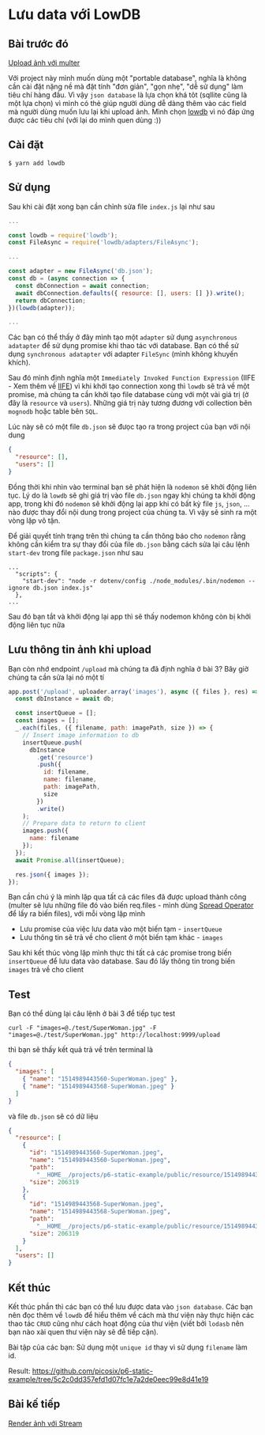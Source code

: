 # Lưu data với LowDB

## Bài trước đó

[Upload ảnh với multer](./3-upload-image-with-multer.md)

Với project này mình muốn dùng một "portable database", nghĩa là không cần cài đặt nặng nề mà đặt tính "đơn giản", "gọn nhẹ", "dễ sử dụng" làm tiêu chí hàng đầu. Vì vậy `json database` là lựa chọn khá tôt (sqllite cũng là một lựa chọn) vì mình có thẻ giúp người dùng dễ dàng thêm vào các field mà người dùng muốn lưu lại khi upload ảnh. Mình chọn [lowdb](https://github.com/typicode/lowdb) vì nó đáp ứng được các tiêu chí (với lại do mình quen dùng :))

## Cài đặt

```shell
$ yarn add lowdb
```

## Sử dụng

Sau khi cài đặt xong bạn cần chỉnh sửa file `index.js` lại như sau

```javascript
...

const lowdb = require('lowdb');
const FileAsync = require('lowdb/adapters/FileAsync');

...

const adapter = new FileAsync('db.json');
const db = (async connection => {
  const dbConnection = await connection;
  await dbConnection.defaults({ resource: [], users: [] }).write();
  return dbConnection;
})(lowdb(adapter));

...
```

Các bạn có thể thấy ở đây mình tạo một `adapter` sử dụng `asynchronous adatapter` để sử dụng promise khi thao tác với database. Bạn có thể sử dụng `synchronous adatapter` với adapter `FileSync` (mình không khuyến khích).

Sau đó mình định nghĩa một `Immediately Invoked Function Expression` (IIFE - Xem thêm về [IIFE](https://developer.mozilla.org/vi/docs/Glossary/IIFE)) vì khi khởi tạo connection xong thì `lowdb` sẽ trả về một promise, mà chúng ta cần khởi tạo file database cùng với một vài giá trị (ở đây là `resource` và `users`). Những giá trị này tương đương với collection bên `mognodb` hoặc table bên `SQL`.

Lúc này sẽ có một file `db.json` sẽ đưọc tạo ra trong project của bạn với nội dung

```json
{
  "resource": [],
  "users": []
}
```

Đồng thời khi nhìn vào terminal bạn sẽ phát hiện là `nodemon` sẽ khởi động liên tục. Lý do là `lowdb` sẽ ghi giá trị vào file `db.json` ngay khi chúng ta khởi động app, trong khi đó `nodemon` sẽ khởi động lại app khi có bất kỳ file `js`, `json`, ... nào được thay đổi nội dung trong project của chúng ta. Vì vậy sẽ sinh ra một vòng lặp vô tận.

Để giải quyết tính trạng trên thì chúng ta cần thông báo cho `nodemon` rằng không cần kiểm tra sự thay đổi của file `db.json` bằng cách sửa lại câu lệnh `start-dev` trong file `package.json` như sau

```
...
  "scripts": {
    "start-dev": "node -r dotenv/config ./node_modules/.bin/nodemon --ignore db.json index.js"
  },
...
```

Sau đó bạn tắt và khởi động lại app thì sẽ thấy nodemon không còn bị khởi động liên tục nữa

## Lưu thông tin ảnh khi upload

Bạn còn nhớ endpoint `/upload` mà chúng ta đã định nghĩa ở bài 3? Bây giờ chúng ta cần sửa lại nó một tí

```javascript
app.post('/upload', uploader.array('images'), async ({ files }, res) => {
  const dbInstance = await db;

  const insertQueue = [];
  const images = [];
  _.each(files, ({ filename, path: imagePath, size }) => {
    // Insert image information to db
    insertQueue.push(
      dbInstance
        .get('resource')
        .push({
          id: filename,
          name: filename,
          path: imagePath,
          size
        })
        .write()
    );
    // Prepare data to return to client
    images.push({
      name: filename
    });
  });
  await Promise.all(insertQueue);

  res.json({ images });
});
```

Bạn cần chú ý là mình lặp qua tất cả các files đã được upload thành công (multer sẽ lưu những file đó vào biến req.files - mình dùng [Spread Operator](https://developer.mozilla.org/en-US/docs/Web/JavaScript/Reference/Operators/Spread_operator) để lấy ra biến files), với mỗi vòng lặp mình

* Lưu promise của việc lưu data vào một biến tạm - `insertQueue`
* Lưu thông tin sẽ trả về cho client ở một biến tạm khác - `images`

Sau khi kết thúc vòng lặp mình thực thi tất cả các promise trong biến `insertQueue` để lưu data vào database. Sau đó lấy thông tin trong biến `images` trả về cho client

## Test

Bạn có thể dùng lại câu lệnh ở bài 3 để tiếp tục test

```shell
curl -F "images=@./test/SuperWoman.jpg" -F "images=@./test/SuperWoman.jpg" http://localhost:9999/upload
```

thì bạn sẽ thấy kết quả trả về trên terminal là

```json
{
  "images": [
    { "name": "1514989443560-SuperWoman.jpeg" },
    { "name": "1514989443568-SuperWoman.jpeg" }
  ]
}
```

và file `db.json` sẽ có dữ liệu

```json
{
  "resource": [
    {
      "id": "1514989443560-SuperWoman.jpeg",
      "name": "1514989443560-SuperWoman.jpeg",
      "path":
        "__HOME__/projects/p6-static-example/public/resource/1514989443560-SuperWoman.jpeg",
      "size": 206319
    },
    {
      "id": "1514989443568-SuperWoman.jpeg",
      "name": "1514989443568-SuperWoman.jpeg",
      "path":
        "__HOME__/projects/p6-static-example/public/resource/1514989443568-SuperWoman.jpeg",
      "size": 206319
    }
  ],
  "users": []
}
```

## Kết thúc

Kết thúc phần thì các bạn có thể lưu được data vào `json database`. Các bạn nên đọc thêm về `lowdb` để hiểu thêm về cách mà thư viện này thực hiện các thao tác `CRUD` cũng như cách hoạt động của thư viện (viết bởi `lodasb` nên bạn nào xài quen thư viện này sẽ đễ tiếp cận).

Bài tập của các bạn: Sử dụng một `unique id` thay vì sử dụng `filename` làm id.

Result: https://github.com/picosix/p6-static-example/tree/5c2c0dd357efd1d07fc1e7a2de0eec99e8d41e19

## Bài kế tiếp

[Render ảnh với Stream](./5-render-image-with-stream.md)
